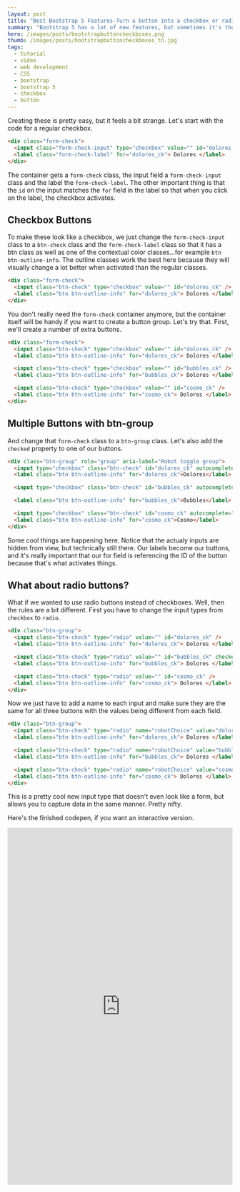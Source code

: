 ```yaml
---
layout: post
title: "Best Bootstrap 5 Features-Turn a button into a checkbox or radio form element"
summary: "Bootstrap 5 has a lot of new features, but sometimes it's the smaller things that really impress me. Let's take a look at just one of those new features. Making something that looks like a button behave like a checkbox or radio element"
hero: /images/posts/bootstrapbuttoncheckboxes.png
thumb: /images/posts/bootstrapbuttoncheckboxes_tn.jpg
tags:
  - tutorial
  - video
  - web development
  - CSS
  - bootstrap
  - bootstrap 5
  - checkbox
  - button
---
```


Creating these is pretty easy, but it feels a bit strange. Let's start with the code for a regular checkbox.

```html
<div class="form-check">
  <input class="form-check-input" type="checkbox" value="" id="dolores_ck" />
  <label class="form-check-label" for="dolores_ck"> Dolores </label>
</div>
```

The container gets a `form-check` class, the input field a `form-check-input` class and the label the `form-check-label`. The other important thing is that the `id` on the input matches the `for` field in the label so that when you click on the label, the checkbox activates.

## Checkbox Buttons

To make these look like a checkbox, we just change the `form-check-input` class to a `btn-check` class and the `form-check-label` class so that it has a btn class as well as one of the contextual color classes...for example `btn btn-outline-info`. The outline classes work the best here because they will visually change a lot better when activated than the regular classes.

```html
<div class="form-check">
  <input class="btn-check" type="checkbox" value="" id="dolores_ck" />
  <label class="btn btn-outline-info" for="dolores_ck"> Dolores </label>
</div>
```

You don't really need the `form-check` container anymore, but the container itself will be handy if you want to create a button group. Let's try that. First, we'll create a number of extra buttons.

```html
<div class="form-check">
  <input class="btn-check" type="checkbox" value="" id="dolores_ck" />
  <label class="btn btn-outline-info" for="dolores_ck"> Dolores </label>

  <input class="btn-check" type="checkbox" value="" id="bubbles_ck" />
  <label class="btn btn-outline-info" for="bubbles_ck"> Dolores </label>

  <input class="btn-check" type="checkbox" value="" id="cosmo_ck" />
  <label class="btn btn-outline-info" for="cosmo_ck"> Dolores </label>
</div>
```

## Multiple Buttons with btn-group

And change that `form-check` class to a `btn-group` class. Let's also add the `checked` property to one of our buttons.

```html
<div class="btn-group" role="group" aria-label="Robot toggle group">
  <input type="checkbox" class="btn-check" id="dolores_ck" autocomplete="off" />
  <label class="btn btn-outline-info" for="dolores_ck">Dolores</label>

  <input type="checkbox" class="btn-check" id="bubbles_ck" autocomplete="off" checked />

  <label class="btn btn-outline-info" for="bubbles_ck">Bubbles</label>

  <input type="checkbox" class="btn-check" id="cosmo_ck" autocomplete="off" />
  <label class="btn btn-outline-info" for="cosmo_ck">Cosmo</label>
</div>
```

Some cool things are happening here. Notice that the actualy inputs are hidden from view, but technically still there. Our labels become our buttons, and it's really important that our for field is referencing the ID of the button because that's what activates things.

## What about radio buttons?

What if we wanted to use radio buttons instead of checkboxes. Well, then the rules are a bit different. First you have to change the input types from `checkbox` to `radio`.

```html
<div class="btn-group">
  <input class="btn-check" type="radio" value="" id="dolores_ck" />
  <label class="btn btn-outline-info" for="dolores_ck"> Dolores </label>

  <input class="btn-check" type="radio" value="" id="bubbles_ck" checked />
  <label class="btn btn-outline-info" for="bubbles_ck"> Dolores </label>

  <input class="btn-check" type="radio" value="" id="cosmo_ck" />
  <label class="btn btn-outline-info" for="cosmo_ck"> Dolores </label>
</div>
```

Now we just have to add a name to each input and make sure they are the same for all three buttons with the values being different from each field.

```html
<div class="btn-group">
  <input class="btn-check" type="radio" name="robotChoice" value="dolores" id="dolores_ck" />
  <label class="btn btn-outline-info" for="dolores_ck"> Dolores </label>

  <input class="btn-check" type="radio" name="robotChoice" value="bubbles" id="bubbles_ck" checked />
  <label class="btn btn-outline-info" for="bubbles_ck"> Dolores </label>

  <input class="btn-check" type="radio" name="robotChoice" value="cosmo" id="cosmo_ck" />
  <label class="btn btn-outline-info" for="cosmo_ck"> Dolores </label>
</div>
```

This is a pretty cool new input type that doesn't even look like a form, but allows you to capture data in the same manner. Pretty nifty.

Here's the finished codepen, if you want an interactive version.

<iframe height="800" style="width: 100%;" scrolling="no" title="Bootstrap 5 - Button Groups" src="https://codepen.io/planetoftheweb/embed/xxgerRq?height=300&theme-id=27192&default-tab=html,result" frameborder="no" loading="lazy" allowtransparency="true" allowfullscreen="true">
  See the Pen <a href='https://codepen.io/planetoftheweb/pen/xxgerRq'>Bootstrap 5 - Button Groups</a> by Ray Villalobos
  (<a href='https://codepen.io/planetoftheweb'>@planetoftheweb</a>) on <a href='https://codepen.io'>CodePen</a>.
</iframe>
